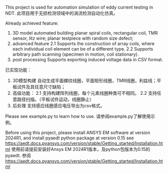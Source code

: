 This project is used for automation simulation of eddy current testing in NDT.
此项目用于无损检测领域中的涡流检测自动化仿真。

Already achieved feature: 
1. 3D model
   automated building planar spiral coils, rectangular coil, TMR sensor, litz wire; planar testpiece with random size defect;
3. advanced feature
   2.1 Supports the construction of array coils, where each individual coil element can be of a different type.
   2.2 Supports arbitrary path scanning (specimen in motion, coil stationary).
5. post processing
   Supports exporting induced voltage data in CSV format.

已实现功能：
1. 3D模型构建
    自动生成平面螺纹线圈，平面矩形线圈，TMR线圈，利兹线；平板试件及其任意尺寸缺陷；
2. 高级功能：
   2.1 支持构建阵列线圈，每个元素线圈种类可不相同。
   2.2 支持任意路径扫描。（平板试件运动，线圈静止）
3. 后处理
   支持感应线圈感应电压导出为csv格式。

Please see example.py to learn how to use.
请参阅example.py了解使用示例。

Before using this project, please install ANSYS EM software at version 2024R1, and install pyaedt python package at version 0.15
see https://aedt.docs.pyansys.com/version/stable/Getting_started/Installation.html
使用前请提前安装好Ansys EM 2024R1版本，及python包版本为0.15的pyaedt.
参阅 https://aedt.docs.pyansys.com/version/stable/Getting_started/Installation.html
